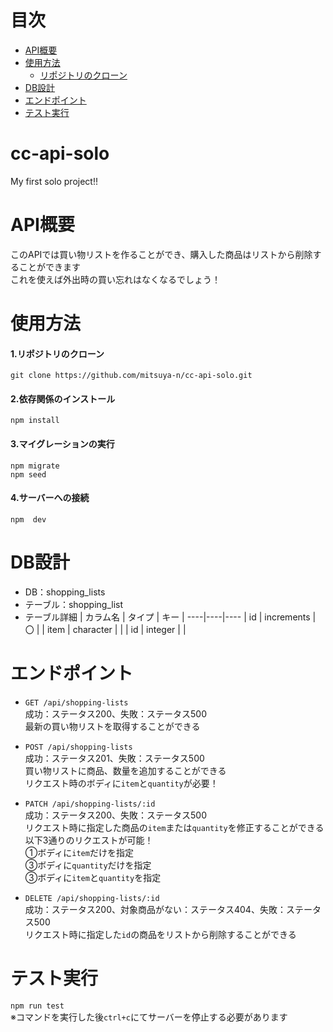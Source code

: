 # 目次
- [API概要](#API概要)
- [使用方法](#使用方法)
  - [リポジトリのクローン](#リポジトリのクローン)
- [DB設計](#DB設計)
- [エンドポイント](#エンドポイント)
- [テスト実行](#テスト実行)

# cc-api-solo
My first solo project!!

# API概要
このAPIでは買い物リストを作ることができ、購入した商品はリストから削除することができます</br>
これを使えば外出時の買い忘れはなくなるでしょう！

# 使用方法
#### 1.リポジトリのクローン</br>
```
git clone https://github.com/mitsuya-n/cc-api-solo.git
```

#### 2.依存関係のインストール
```
npm install
```

#### 3.マイグレーションの実行
```
npm migrate
npm seed
```

#### 4.サーバーへの接続
```
npm  dev
```

# DB設計
- DB：shopping_lists
- テーブル：shopping_list
- テーブル詳細
  | カラム名 | タイプ | キー |
  ----|----|----
  | id | increments | 〇 |
  | item | character |  |
  | id | integer |  |

# エンドポイント
- `GET /api/shopping-lists`</br>
  成功：ステータス200、失敗：ステータス500</br>
  最新の買い物リストを取得することができる</br>
  
- `POST /api/shopping-lists`</br>
  成功：ステータス201、失敗：ステータス500</br>
  買い物リストに商品、数量を追加することができる</br>
  リクエスト時のボディに`item`と`quantity`が必要！</br>
  
- `PATCH /api/shopping-lists/:id`</br>
  成功：ステータス200、失敗：ステータス500</br>
  リクエスト時に指定した商品の`item`または`quantity`を修正することができる</br>
  以下3通りのリクエストが可能！</br>
  ①ボディに`item`だけを指定</br>
  ③ボディに`quantity`だけを指定</br>
  ③ボディに`item`と`quantity`を指定</br>
- `DELETE /api/shopping-lists/:id`</br>
  成功：ステータス200、対象商品がない：ステータス404、失敗：ステータス500</br>
  リクエスト時に指定した`id`の商品をリストから削除することができる</br>

# テスト実行
`npm run test`</br>
※コマンドを実行した後`ctrl+c`にてサーバーを停止する必要があります
